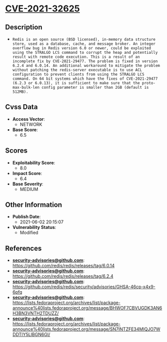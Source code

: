 
# [CVE-2021-32625](https://cve.mitre.org/cgi-bin/cvename.cgi?name=CVE-2021-32625)

## Description

- `Redis is an open source (BSD licensed), in-memory data structure store, used as a database, cache, and message broker. An integer overflow bug in Redis version 6.0 or newer, could be exploited using the STRALGO LCS command to corrupt the heap and potentially result with remote code execution. This is a result of an incomplete fix by CVE-2021-29477. The problem is fixed in version 6.2.4 and 6.0.14. An additional workaround to mitigate the problem without patching the redis-server executable is to use ACL configuration to prevent clients from using the STRALGO LCS command. On 64 bit systems which have the fixes of CVE-2021-29477 (6.2.3 or 6.0.13), it is sufficient to make sure that the proto-max-bulk-len config parameter is smaller than 2GB (default is 512MB).`

## Cvss Data

- **Access Vector**:
  - NETWORK
- **Base Score**:
  - 6.5

## Scores

- **Exploitability Score**:
  - 8.0
- **Impact Score**:
  - 6.4
- **Base Severity**:
  - MEDIUM

## Other Information

- **Publish Date**:
  - 2021-06-02 20:15:07
- **Vulnerability Status**:
  - Modified

## References

- **security-advisories@github.com**: https://github.com/redis/redis/releases/tag/6.0.14
- **security-advisories@github.com**: https://github.com/redis/redis/releases/tag/6.2.4
- **security-advisories@github.com**: https://github.com/redis/redis/security/advisories/GHSA-46cp-x4x9-6pfq
- **security-advisories@github.com**: https://lists.fedoraproject.org/archives/list/package-announce%40lists.fedoraproject.org/message/BHWOF7CBVUGDK3AN6H3BN3VNTH2TDUZZ/
- **security-advisories@github.com**: https://lists.fedoraproject.org/archives/list/package-announce%40lists.fedoraproject.org/message/SN7INTZFE34MIQJO7WDDTIY5LIBGN6GI/
